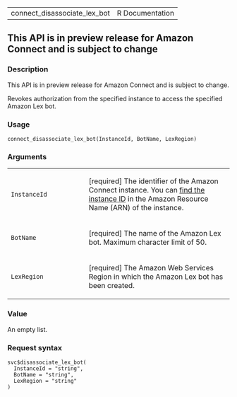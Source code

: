 <table style="width: 100%;">
<tbody>
<tr class="odd">
<td>connect_disassociate_lex_bot</td>
<td style="text-align: right;">R Documentation</td>
</tr>
</tbody>
</table>

## This API is in preview release for Amazon Connect and is subject to change

### Description

This API is in preview release for Amazon Connect and is subject to
change.

Revokes authorization from the specified instance to access the
specified Amazon Lex bot.

### Usage

    connect_disassociate_lex_bot(InstanceId, BotName, LexRegion)

### Arguments

<table>
<colgroup>
<col style="width: 35%" />
<col style="width: 65%" />
</colgroup>
<tbody>
<tr class="odd">
<td><code
id="connect_disassociate_lex_bot_:_InstanceId">InstanceId</code></td>
<td><p>[required] The identifier of the Amazon Connect instance. You can
<a
href="https://docs.aws.amazon.com/connect/latest/adminguide/find-instance-arn.html">find
the instance ID</a> in the Amazon Resource Name (ARN) of the
instance.</p></td>
</tr>
<tr class="even">
<td><code
id="connect_disassociate_lex_bot_:_BotName">BotName</code></td>
<td><p>[required] The name of the Amazon Lex bot. Maximum character
limit of 50.</p></td>
</tr>
<tr class="odd">
<td><code
id="connect_disassociate_lex_bot_:_LexRegion">LexRegion</code></td>
<td><p>[required] The Amazon Web Services Region in which the Amazon Lex
bot has been created.</p></td>
</tr>
</tbody>
</table>

### Value

An empty list.

### Request syntax

    svc$disassociate_lex_bot(
      InstanceId = "string",
      BotName = "string",
      LexRegion = "string"
    )

